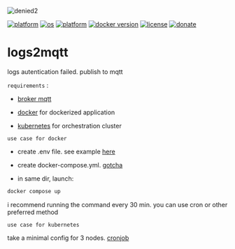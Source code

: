 ![denied2](https://user-images.githubusercontent.com/68069659/218181676-640622fb-1a7d-4255-8066-ab7f425c0c92.gif)

[![platform](https://img.shields.io/badge/platform-kubernetes-blue)](https://kubernetes.io/)
[![os](https://img.shields.io/badge/os-linux-red)](https://www.linux.org/)
[![platform](https://img.shields.io/badge/platform-nodejs-blue)](https://nodejs.org/en/)
[![docker version](https://img.shields.io/badge/docker%20version-20.10-brightgreen)](https://www.docker.com/)
[![license](https://img.shields.io/badge/license-Apache--2.0-yellowgreen)](https://apache.org/licenses/LICENSE-2.0)
[![donate](https://img.shields.io/badge/donate-wango-blue)](https://www.wango.org/donate.aspx)

# logs2mqtt
logs autentication failed. publish to mqtt

```requirements``` :

- [broker mqtt](https://mqtt.org/)

- [docker](https://www.docker.com/) for dockerized application

- [kubernetes](https://kubernetes.io/) for orchestration cluster

```use case for docker```

- create .env file. see example [here](https://github.com/william89731/logs2mqtt/blob/main/env-example)

- create docker-compose.yml. [gotcha](https://github.com/william89731/logs2mqtt/blob/main/docker-compose.yml)

- in same dir, launch:

```bash
docker compose up
```
i recommend running the command every 30 min. you can use cron or other preferred method


```use case for kubernetes```

 take a minimal config for 3 nodes. [cronjob](https://github.com/william89731/logs2mqtt/blob/main/logs2mqtt-job.yml)
 
 

